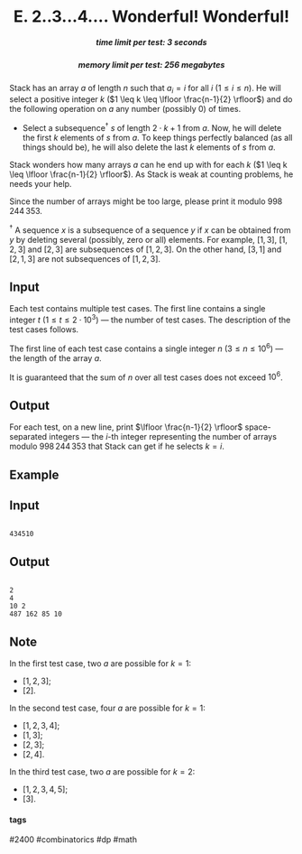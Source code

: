 <h1 style='text-align: center;'> E. 2..3...4.... Wonderful! Wonderful!</h1>

<h5 style='text-align: center;'>time limit per test: 3 seconds</h5>
<h5 style='text-align: center;'>memory limit per test: 256 megabytes</h5>

Stack has an array $a$ of length $n$ such that $a_i = i$ for all $i$ ($1 \leq i \leq n$). He will select a positive integer $k$ ($1 \leq k \leq \lfloor \frac{n-1}{2} \rfloor$) and do the following operation on $a$ any number (possibly $0$) of times.

* Select a subsequence$^\dagger$ $s$ of length $2 \cdot k + 1$ from $a$. Now, he will delete the first $k$ elements of $s$ from $a$. To keep things perfectly balanced (as all things should be), he will also delete the last $k$ elements of $s$ from $a$.

Stack wonders how many arrays $a$ can he end up with for each $k$ ($1 \leq k \leq \lfloor \frac{n-1}{2} \rfloor$). As Stack is weak at counting problems, he needs your help. 

Since the number of arrays might be too large, please print it modulo $998\,244\,353$.

$^\dagger$ A sequence $x$ is a subsequence of a sequence $y$ if $x$ can be obtained from $y$ by deleting several (possibly, zero or all) elements. For example, $[1, 3]$, $[1, 2, 3]$ and $[2, 3]$ are subsequences of $[1, 2, 3]$. On the other hand, $[3, 1]$ and $[2, 1, 3]$ are not subsequences of $[1, 2, 3]$.

## Input

Each test contains multiple test cases. The first line contains a single integer $t$ ($1 \leq t \leq 2 \cdot 10^3$) — the number of test cases. The description of the test cases follows.

The first line of each test case contains a single integer $n$ ($3 \leq n \leq 10^6$) — the length of the array $a$.

It is guaranteed that the sum of $n$ over all test cases does not exceed $10^6$.

## Output

For each test, on a new line, print $\lfloor \frac{n-1}{2} \rfloor$ space-separated integers — the $i$-th integer representing the number of arrays modulo $998\,244\,353$ that Stack can get if he selects $k=i$.

## Example

## Input


```

434510
```
## Output


```

2 
4 
10 2 
487 162 85 10 

```
## Note

In the first test case, two $a$ are possible for $k=1$: 

* $[1,2,3]$;
* $[2]$.

In the second test case, four $a$ are possible for $k=1$: 

* $[1,2,3,4]$;
* $[1,3]$;
* $[2,3]$;
* $[2,4]$.

In the third test case, two $a$ are possible for $k=2$: 

* $[1,2,3,4,5]$;
* $[3]$.


#### tags 

#2400 #combinatorics #dp #math 